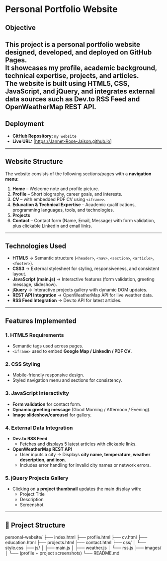 # Personal Portfolio Website 

##  Objective
This project is a **personal portfolio website** designed, developed, and deployed on **GitHub Pages**.  
It showcases my **profile, academic background, technical expertise, projects, and articles**.  
The website is built using **HTML5, CSS, JavaScript, and jQuery**, and integrates **external data sources** such as **Dev.to RSS Feed** and **OpenWeatherMap REST API**.
---
##  Deployment
- **GitHub Repository:** `my website`
- **Live URL:** [https://Jannet-Rose-Jaison.github.io]  

---

##  Website Structure
The website consists of the following sections/pages with a **navigation menu**:

1. **Home** – Welcome note and profile picture.  
2. **Profile** – Short biography, career goals, and interests.  
3. **CV** – with embedded PDF CV using `<iframe>`.  
4. **Education & Technical Expertise** – Academic qualifications, programming languages, tools, and technologies.  
5. **Projects**  
6. **Contact** – Contact form (Name, Email, Message) with form validation, plus clickable LinkedIn and email links.

---

##  Technologies Used
- **HTML5** → Semantic structure (`<header>`, `<nav>`, `<section>`, `<article>`, `<footer>`).  
- **CSS3** → External stylesheet for styling, responsiveness, and consistent layout.  
- **JavaScript (main.js)** → Interactive features (form validation, greeting message, slideshow).  
- **jQuery** → Interactive projects gallery with dynamic DOM updates.  
- **REST API Integration** → OpenWeatherMap API for live weather data.  
- **RSS Feed Integration** → Dev.to API for latest articles.  

---

##  Features Implemented
### 1. HTML5 Requirements
- Semantic tags used across pages.
- `<iframe>` used to embed **Google Map / LinkedIn / PDF CV**.

### 2. CSS Styling
- Mobile-friendly responsive design.
- Styled navigation menu and sections for consistency.

### 3. JavaScript Interactivity
- **Form validation** for contact form.  
- **Dynamic greeting message** (Good Morning / Afternoon / Evening).  
- **Image slideshow/carousel** for gallery.  

### 4. External Data Integration
- **Dev.to RSS Feed**
  - Fetches and displays 5 latest articles with clickable links.  
- **OpenWeatherMap REST API**
  - User inputs a city → Displays **city name, temperature, weather description, and icon**.  
  - Includes error handling for invalid city names or network errors.  

### 5. jQuery Projects Gallery
- Clicking on a **project thumbnail** updates the main display with:
  - Project Title
  - Description
  - Screenshot  

---

## 📂 Project Structure
personal-website/
├── index.html
├── profile.html
├── cv.html
├── education.html
├── projects.html
├── contact.html
├── css/
│   └── style.css
├── js/
│   ├── main.js
│   ├── weather.js
│   └── rss.js
├── images/
│   └── (profile + project screenshots)
└── README.md


